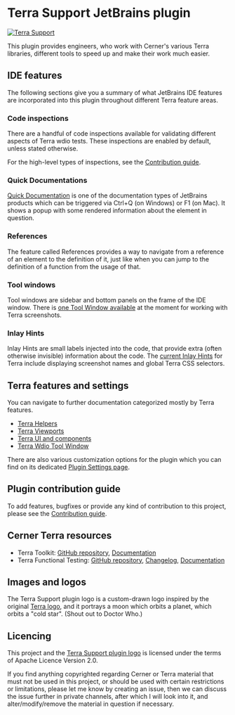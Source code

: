 # Terra Support JetBrains plugin

[![Terra Support](https://img.shields.io/jetbrains/plugin/v/15430-terra-support)](https://plugins.jetbrains.com/plugin/15430-terra-support)

This plugin provides engineers, who work with Cerner's various Terra libraries, different tools to speed up and make their work much easier.

## IDE features

The following sections give you a summary of what JetBrains IDE features are incorporated into this plugin throughout
different Terra feature areas.

### Code inspections

There are a handful of code inspections available for validating different aspects of Terra wdio tests.
These inspections are enabled by default, unless stated otherwise.

For the high-level types of inspections, see the [Contribution guide](/CONTRIBUTE.md#implementing-inspections).

### Quick Documentations

[Quick Documentation](https://www.jetbrains.com/help/idea/viewing-reference-information.html?keymap=primary_windows#inline-quick-documentation) is one of the documentation
types of JetBrains products which can be triggered via Ctrl+Q (on Windows) or F1 (on Mac). It shows a popup with some rendered information about the element in question.

### References

The feature called References provides a way to navigate from a reference of an element to the definition of it,
just like when you can jump to the definition of a function from the usage of that. 

### Tool windows

Tool windows are sidebar and bottom panels on the frame of the IDE window. There is [one Tool Window available](/docs/terra_wdio_tool_window.md) at the moment
for working with Terra screenshots.

### Inlay Hints

Inlay Hints are small labels injected into the code, that provide extra (often otherwise invisible) information about the code.
The [current Inlay Hints](docs/terra_helpers.md#inlay-hints) for Terra include displaying screenshot names and global Terra CSS selectors.

## Terra features and settings

You can navigate to further documentation categorized mostly by Terra features.

- [Terra Helpers](docs/terra_helpers.md)
- [Terra Viewports](docs/terra_viewports.md)
- [Terra UI and components](docs/terra_ui.md)
- [Terra Wdio Tool Window](docs/terra_wdio_tool_window.md)

There are also various customization options for the plugin which you can find on its dedicated [Plugin Settings page](docs/terra_settings.md).

## Plugin contribution guide

To add features, bugfixes or provide any kind of contribution to this project, please see the [Contribution guide](/CONTRIBUTE.md).

## Cerner Terra resources

- Terra Toolkit: [GitHub repository](https://github.com/cerner/terra-toolkit-boneyard), [Documentation](https://github.com/cerner/terra-toolkit-boneyard/blob/main/docs/Wdio_Utility.md)
- Terra Functional Testing: [GitHub repository](https://github.com/cerner/terra-toolkit/tree/main/packages/terra-functional-testing), [Changelog](https://github.com/cerner/terra-toolkit/blob/main/packages/terra-functional-testing/CHANGELOG.md),
[Documentation](https://engineering.cerner.com/terra-ui/dev_tools/cerner-terra-toolkit-docs/terra-functional-testing/about)

## Images and logos

The Terra Support plugin logo is a custom-drawn logo inspired by the original [Terra logo](https://engineering.cerner.com/terra-ui/home/terra-ui/index),
and it portrays a moon which orbits a planet, which orbits a "cold star". (Shout out to Doctor Who.)

## Licencing

This project and the [Terra Support plugin logo](src/main/resources/META-INF/pluginIcon.svg) is licensed under the terms of Apache Licence Version 2.0.

If you find anything copyrighted regarding Cerner or Terra material that must not be used in this project, or should be used with certain
restrictions or limitations, please let me know by creating an issue, then we can discuss the issue further in private channels,
after which I will look into it, and alter/modify/remove the material in question if necessary.
